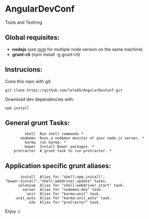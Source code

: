 AngularDevConf
==============

Tools and Testring

Global requisites:
------------------

* **nodejs** (use [nvm](https://github.com/creationix/nvm) for multiple node version on the same machine)
* **grunt-cli** (npm install -g grunt-cli)

Instrucions:
------------

Cone this repo with git:

    git clone https://github.com/lele85/AngularDevConf.git

Download dev dependencies with:

	npm install

General grunt Tasks:
--------------------

	         shell  Run shell commands *
	       nodemon  Runs a nodemon monitor of your node.js server. *
	         karma  run karma. *
	         bower  Install Bower packages. *
	    protractor  A grunt task to run protractor. *

Application specific grunt aliases:
-----------------------------------
	       install  Alias for "shell:npm_install", "bower:install","shell:webdriver_update" tasks.
	      selenium  Alias for "shell:webdriver_start" task.
	        server  Alias for "nodemon:dev" task.
	          unit  Alias for "karma:unit" task.
	     unit_auto  Alias for "karma:unit_auto" task.
	           e2e  Alias for "protractor" task.

Enjoy :)